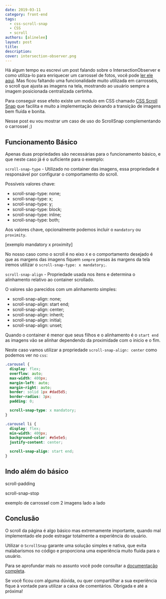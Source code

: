 ```yaml
---
date: 2019-03-11
category: front-end
tags:
  - css-scroll-snap
  - CSS
  - scroll
authors: [alinelee]
layout: post
title:
description:
cover: intersection-observer.png
---
```


Há algum tempo eu escrevi um post falando sobre o IntersectionObserver e como utiliza-lo para enriquecer um carrossel de fotos, você pode [ler ele aqui](https://elo7.dev/intersection-observer/). Mas ficou faltando uma funcionalidade muito utilizada em carrosséis, o scroll que ajusta as imagens na tela, mostrando ao usuário sempre a imagem posicionada centralizada certinha.

Para conseguir esse efeito existe um modulo em CSS chamado [CSS Scroll Snap](https://developer.mozilla.org/en-US/docs/Web/CSS/CSS_Scroll_Snap) que facilita e muito a implementação deixando a transição de imagens bem fluída e bonita.

Nesse post eu vou mostrar um caso de uso do ScrollSnap complementando o carrossel ;)

## Funcionamento Básico

Apenas duas propriedades são necessárias para o funcionamento básico, e que neste caso já é o suficiente para o exemplo:

`scroll-snap-type` - Utilizado no container das imagens, essa propriedade é responsável por configurar o comportamento do scroll.

Possíveis valores chave:
- scroll-snap-type: none;
- scroll-snap-type: x;
- scroll-snap-type: y;
- scroll-snap-type: block;
- scroll-snap-type: inline;
- scroll-snap-type: both;

Aos valores chave, opcionalmente podemos incluir o `mandatory` ou `proximity`.

[exemplo mandatory x proximity]

No nosso caso como o scroll é no eixo `X` e o comportamento desejado é que as margens das imagens fiquem `sempre` presas às margens da tela iremos utilizar o `scroll-snap-type: x mandatory;`.

`scroll-snap-align` - Propriedade usada nos itens e determina o alinhamento relativo ao container scrollado.

O valores são parecidos com um alinhamento simples:

- scroll-snap-align: none;
- scroll-snap-align: start end;
- scroll-snap-align: center;
- scroll-snap-align: inherit;
- scroll-snap-align: initial;
- scroll-snap-align: unset;

Quando o container é menor que seus filhos e o alinhamento é o `start end` as imagens vão se alinhar dependendo da proximidade com o inicio e o fim.

Neste caso vamos utilizar a propriedade `scroll-snap-align: center` como podemos ver no `css`:

```css
.carousel {
  display: flex;
  overflow: auto;
  max-width: 400px;
  margin-left: auto;
  margin-right: auto;
  border: solid 1px #dad5d5;
  border-radius: 3px;
  padding: 0;

  scroll-snap-type: x mandatory;
}

.carousel li {
  display: flex;
  min-width: 400px;
  background-color: #e5e5e5;
  justify-content: center;

  scroll-snap-align: start end;
}
```

## Indo além do básico

scroll-padding

scroll-snap-stop

exemplo de carrossel com 2 imagens lado a lado

## Conclusão

O scroll da página é algo básico mas extremamente importante, quando mal implementado ele pode estragar totalmente a experiência do usuário.

Utilizar o `ScrollSnap` garante uma solução simples e nativa, que evita malabarismos no código e proporciona uma experiência muito fluida para o usuário.

Para se aprofundar mais no assunto você pode consultar a [documentação completa](https://developer.mozilla.org/en-US/docs/Web/CSS/CSS_Scroll_Snap).

Se você ficou com alguma dúvida, ou quer compartilhar a sua experiência fique à vontade para utilizar a caixa de comentários. Obrigada e até a próxima!
